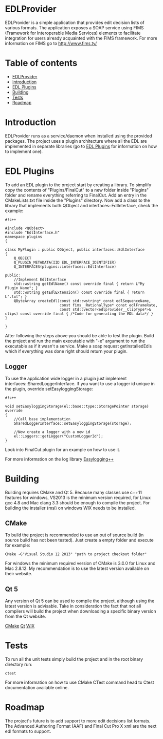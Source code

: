 # EDLProvider #

EDLProvider is a simple application that provides edit decision lists of various formats. The application exposes a SOAP service using FIMS (Framework for Interoperable Media Services) elements to facilitate integration for users already acquainted with the FIMS framework. For more information on FIMS go to http://www.fims.tv/

# Table of contents #

* [EDLProvider](https://github.com/pcipriano/EDLProvider#edlprovider)
* [Introduction](https://github.com/pcipriano/EDLProvider#introduction)
* [EDL Plugins](https://github.com/pcipriano/EDLProvider#edl-plugins)
* [Building](https://github.com/pcipriano/EDLProvider#building)
* [Tests](https://github.com/pcipriano/EDLProvider#tests)
* [Roadmap](https://github.com/pcipriano/EDLProvider#roadmap)

# Introduction #

EDLProvider runs as a service/daemon when installed using the provided packages. The project uses a plugin architecture where all the EDL are implemented in separate libraries (go to [EDL Plugins](https://github.com/pcipriano/EDLProvider#edl-plugins) for information on how to implement one).

# EDL Plugins #

To add an EDL plugin to the project start by creating a library. To simplify copy the contents of "Plugins/FinalCut" to a new folder inside "Plugins" folder and rename everything referring to FinalCut.
Add an entry in the CMakeLists.txt file inside the "Plugins" directory. Now add a class to the library that implements both QObject and interfaces::EdlInterface, check the example:

```
#!c++

#include <QObject>
#include "EdlInterface.h"
namespace plugins
{

class MyPlugin : public QObject, public interfaces::EdlInterface
{
    Q_OBJECT
    Q_PLUGIN_METADATA(IID EDL_INTERFACE_IDENTIFIER)
    Q_INTERFACES(plugins::interfaces::EdlInterface)
    
public:
    //Implement EdlInterface
    std::wstring getEdlName() const override final { return L"My Plugin Name"; }
    std::wstring getEdlExtension() const override final { return L".txt"; }
    QByteArray createEdl(const std::wstring* const edlSequenceName,
                         const fims__RationalType* const edlFrameRate,
                         const std::vector<edlprovider__ClipType*>& clips) const override final { /*Code for generating the EDL data*/ }
}

}
```
After following the steps above you should be able to test the plugin. Build the project and run the main executable with "-e" argument to run the executable as if it wasn't a service. Make a soap request getInstalledEdls which if everything was done right should return your plugin.

## Logger ##

To use the application wide logger in a plugin just implement interfaces::SharedLoggerInterface. If you want to use a logger id unique in the plugin, override setEasyloggingStorage:

```
#!c++

void setEasyloggingStorage(el::base::type::StoragePointer storage) override
{
    //Call base implementation
    SharedLoggerInterface::setEasyloggingStorage(storage);
    
    //Now create a logger with a new id
    el::Loggers::getLogger("CustomLoggerId");
}

```

Look into FinalCut plugin for an example on how to use it.

For more information on the log library [Easylogging++](http://easylogging.muflihun.com/)

# Building #

Building requires CMake and Qt 5. Because many classes use c++11 features for windows, VS2013 is the minimum version required, for Linux gcc 4.8 and Mac clang 3.3 should be enough to compile the project.
For building the installer (msi) on windows WIX needs to be installed.

## CMake ##

To build the project is recommended to use an out of source build (in source build has not been tested). Just create a empty folder and execute for example:
```
CMake -G"Visual Studio 12 2013" "path to project checkout folder"
``` 
For windows the minimum required version of CMake is 3.0.0 for Linux and Mac 2.8.12. My recommendation is to use the latest version available on their website.

## Qt 5 ##

Any version of Qt 5 can be used to compile the project, although using the latest version is advisable. Take in consideration the fact that not all compilers will build the project when downloading a specific binary version from the Qt website.

[CMake](http://www.cmake.org/)
[Qt](http://www.qt.io/)
[WIX](http://wixtoolset.org/)

# Tests #

To run all the unit tests simply build the project and in the root binary directory run:
```
ctest
```
For more information on how to use CMake CTest command head to Ctest documentation available online.

# Roadmap #

The project's future is to add support to more edit decisions list formats. The Advanced Authoring Format (AAF) and Final Cut Pro X xml are the next edl formats to support.